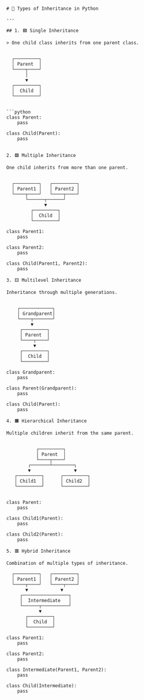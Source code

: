```text

# 🧠 Types of Inheritance in Python

---

## 1. 🟦 Single Inheritance  

> One child class inherits from one parent class.


  ┌─────────┐
  │ Parent  │
  └────┬────┘
       │
       ▼
  ┌─────────┐
  │  Child  │
  └─────────┘


```python
class Parent:
    pass

class Child(Parent):
    pass


2. 🟩 Multiple Inheritance

One child inherits from more than one parent.


  ┌─────────┐   ┌─────────┐
  │ Parent1 │   │ Parent2 │
  └────┬────┘   └────┬────┘
       └──────┬──────┘
              ▼
         ┌─────────┐
         │  Child  │
         └─────────┘

class Parent1:
    pass

class Parent2:
    pass

class Child(Parent1, Parent2):
    pass

3. 🟨 Multilevel Inheritance

Inheritance through multiple generations.


    ┌────────────┐
    │ Grandparent│
    └────┬───────┘
         ▼
     ┌─────────┐
     │ Parent  │
     └────┬────┘
          ▼
     ┌─────────┐
     │  Child  │
     └─────────┘

class Grandparent:
    pass

class Parent(Grandparent):
    pass

class Child(Parent):
    pass

4. 🟧 Hierarchical Inheritance

Multiple children inherit from the same parent.


           ┌─────────┐
           │ Parent  │
           └────┬────┘
        ┌───────┴────────┐
        ▼                ▼
   ┌─────────┐      ┌─────────┐
   │ Child1  │      │ Child2  │
   └─────────┘      └─────────┘


class Parent:
    pass

class Child1(Parent):
    pass

class Child2(Parent):
    pass

5. 🟥 Hybrid Inheritance

Combination of multiple types of inheritance.

  ┌─────────┐   ┌─────────┐
  │ Parent1 │   │ Parent2 │
  └────┬────┘   └────┬────┘
       ▼            ▼
     ┌─────────────────┐
     │  Intermediate   │
     └──────┬──────────┘
            ▼
       ┌─────────┐
       │  Child  │
       └─────────┘

class Parent1:
    pass

class Parent2:
    pass

class Intermediate(Parent1, Parent2):
    pass

class Child(Intermediate):
    pass
```
